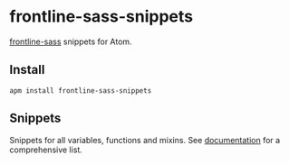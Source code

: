 # frontline-sass-snippets

[frontline-sass](https://github.com/Threespot/frontline-sass-snippets) snippets for Atom.

## Install

```shell
apm install frontline-sass-snippets
```

## Snippets

Snippets for all variables, functions and mixins. See [documentation](http://threespot.github.io/frontline-sass/documentation/) for a comprehensive list.

